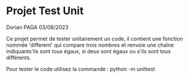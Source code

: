 # Projet Test Unit
Dorian PAGA
03/08/2023


Ce projet permet de tester unitairement un code, il contient une fonction nommée 'different' qui compare trois nombres
et renvoie une chaîne indiquants'ils sont tous égaux, si deux sont égaux ou s'ils sont tous différents.

Pour tester le code utilisez la commande : python -m unittest

